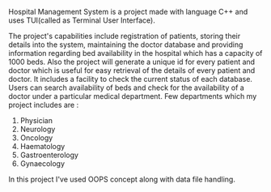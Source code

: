 Hospital Management System is a project made with language C++ and uses TUI(called as Terminal User Interface).

The project's capabilities include registration of patients, storing their details into the system, maintaining the doctor database and providing information regarding bed availability in the hospital which has a capacity of 1000 beds. Also the project will generate a unique id for every patient and doctor which is useful for easy retrieval of the details of every patient and doctor. It includes a facility to check the current status of each database. Users can search availability of beds and check for the availability of a doctor under a particular medical department. Few departments which my project includes are :

1. Physician
2. Neurology
3. Oncology
4. Haematology
5. Gastroenterology
6. Gynaecology

In this project I've used OOPS concept along with data file handling.

